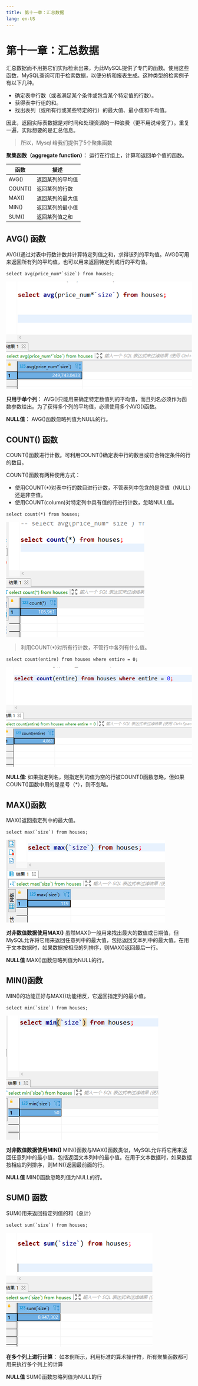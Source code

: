 ```yaml
---
title: 第十一章：汇总数据
lang: en-US
---
```


# 第十一章：汇总数据

汇总数据而不用把它们实际检索出来，为此MySQL提供了专门的函数。使用这些函数，MySQL查询可用于检索数据，以便分析和报表生成。这种类型的检索例子有以下几种。

- 确定表中行数（或者满足某个条件或包含某个特定值的行数）。
- 获得表中行组的和。 
- 找出表列（或所有行或某些特定的行）的最大值、最小值和平均值。

因此，返回实际表数据是对时间和处理资源的一种浪费（更不用说带宽了）。重复一遍，实际想要的是汇总信息。

> 所以，Mysql 给我们提供了5个聚集函数

**聚集函数（aggregate function）**： 运行在行组上，计算和返回单个值的函数。

| 函数 | 描述 |
|------|-----|
| AVG() | 返回某列的平均值 |
| COUNT() | 返回某列的行数 |
| MAX() | 返回某列的最大值 |
| MIN() | 返回某列的最小值 |
| SUM() | 返回某列值之和 |

## AVG() 函数

AVG()通过对表中行数计数并计算特定列值之和，求得该列的平均值。AVG()可用来返回所有列的平均值，也可以用来返回特定列或行的平均值。

~~~mysql
select avg(price_num*`size`) from houses; 
~~~

![image-20211018170103711](./img/image-20211018170103711.png)

**只用于单个列**： AVG()只能用来确定特定数值列的平均值，而且列名必须作为函数参数给出。为了获得多个列的平均值，必须使用多个AVG()函数。

**NULL值**： AVG()函数忽略列值为NULL的行。

## COUNT() 函数

COUNT()函数进行计数。可利用COUNT()确定表中行的数目或符合特定条件的行的数目。

COUNT()函数有两种使用方式：

- 使用COUNT(*)对表中行的数目进行计数，不管表列中包含的是空值（NULL）还是非空值。
- 使用COUNT(column)对特定列中具有值的行进行计数，忽略NULL值。

~~~mysql
select count(*) from houses;
~~~

![image-20211018170432542](./img/image-20211018170432542.png)

> 利用COUNT(*)对所有行计数，不管行中各列有什么值。

~~~mysql
select count(entire) from houses where entire = 0;
~~~

![image-20211018170610652](./img/image-20211018170610652.png)

**NULL值**: 如果指定列名，则指定列的值为空的行被COUNT()函数忽略，但如果COUNT()函数中用的是星号（*），则不忽略。

## MAX()函数

MAX()返回指定列中的最大值。

~~~mysql
select max(`size`) from houses;
~~~

![image-20211018171005093](./img/image-20211018171005093.png)

**对非数值数据使用MAX()** 虽然MAX()一般用来找出最大的数值或日期值，但MySQL允许将它用来返回任意列中的最大值，包括返回文本列中的最大值。在用于文本数据时，如果数据按相应的列排序，则MAX()返回最后一行。

**NULL值** MAX()函数忽略列值为NULL的行。

## MIN()函数

MIN()的功能正好与MAX()功能相反，它返回指定列的最小值。

~~~mysql
select min(`size`) from houses;
~~~

![image-20211018171148441](./img/image-20211018171148441.png)

**对非数值数据使用MIN()** MIN()函数与MAX()函数类似，MySQL允许将它用来返回任意列中的最小值，包括返回文本列中的最小值。在用于文本数据时，如果数据按相应的列排序，则MIN()返回最前面的行。

**NULL值** MIN()函数忽略列值为NULL的行。

## SUM() 函数

SUM()用来返回指定列值的和（总计）

~~~mysql
select sum(`size`) from houses; 
~~~

![image-20211018171412317](./img/image-20211018171412317.png)

**在多个列上进行计算**： 如本例所示，利用标准的算术操作符，所有聚集函数都可用来执行多个列上的计算

**NULL值** SUM()函数忽略列值为NULL的行